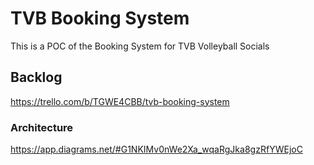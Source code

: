# TVB Booking System

This is a POC of the Booking System for TVB Volleyball Socials

## Backlog
https://trello.com/b/TGWE4CBB/tvb-booking-system

### Architecture
https://app.diagrams.net/#G1NKIMv0nWe2Xa_wqaRgJka8gzRfYWEjoC

